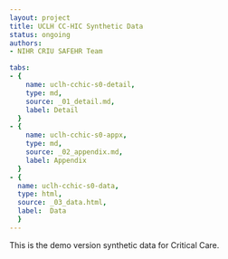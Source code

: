 ```yaml
---
layout: project
title: UCLH CC-HIC Synthetic Data
status: ongoing
authors:
- NIHR CRIU SAFEHR Team

tabs:
- {
    name: uclh-cchic-s0-detail,
    type: md,
    source: _01_detail.md,
    label: Detail
  }
- {
    name: uclh-cchic-s0-appx,
    type: md,
    source: _02_appendix.md,
    label: Appendix
  }
- {
  name: uclh-cchic-s0-data,
  type: html,
  source: _03_data.html,
  label:  Data
  }
---
```


This is the demo version synthetic data for Critical Care.
